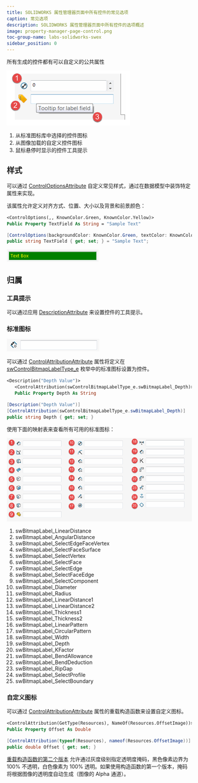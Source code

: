 ```yaml
---
title: SOLIDWORKS 属性管理器页面中所有控件的常见选项
caption: 常见选项
description: SOLIDWORKS 属性管理器页面中所有控件的选项概述
image: property-manager-page-control.png
toc-group-name: labs-solidworks-swex
sidebar_position: 0
---
```

所有生成的控件都有可以自定义的公共属性

![控件的公共属性](property-manager-page-control.png)

1. 从标准图标库中选择的控件图标
1. 从图像加载的自定义控件图标
1. 鼠标悬停时显示的控件工具提示

## 样式

可以通过 [ControlOptionsAttribute](https://docs.codestack.net/swex/pmpage/html/T_CodeStack_SwEx_PMPage_Attributes_ControlOptionsAttribute.htm) 自定义常见样式，通过在数据模型中装饰特定属性来实现。

该属性允许定义对齐方式、位置、大小以及背景和前景颜色：

~~~vb
<ControlOptions(,, KnownColor.Green, KnownColor.Yellow)>
Public Property TextField As String = "Sample Text"
~~~

~~~cs
[ControlOptions(backgroundColor: KnownColor.Green, textColor: KnownColor.Yellow)]
public string TextField { get; set; } = "Sample Text";
~~~

![应用于文本框的自定义背景和前景颜色](textbox-foreground-background.png)

## 归属

### 工具提示

可以通过应用 [DescriptionAttribute](https://docs.microsoft.com/en-us/dotnet/api/system.componentmodel.descriptionattribute?view=netframework-4.0) 来设置控件的工具提示。

### 标准图标

![添加到文本框控件的标准图标](standard-icon-textbox.png)

可以通过 [ControlAttributionAttribute](https://docs.codestack.net/swex/pmpage/html/M_CodeStack_SwEx_PMPage_Attributes_ControlAttributionAttribute__ctor.htm) 属性将定义在 [swControlBitmapLabelType_e](https://help.solidworks.com/2017/english/api/swconst/SolidWorks.Interop.swconst~SolidWorks.Interop.swconst.swControlBitmapLabelType_e.html?id=aff2422a1ecf4632aae3e41abe59c6fc) 枚举中的标准图标设置为控件。

~~~vb
<Description("Depth Value")>
   <ControlAttribution(swControlBitmapLabelType_e.swBitmapLabel_Depth)>
   Public Property Depth As String
~~~

~~~cs
[Description("Depth Value")]
[ControlAttribution(swControlBitmapLabelType_e.swBitmapLabel_Depth)]
public string Depth { get; set; }
~~~

使用下面的映射表来查看所有可用的标准图标：

![属性管理器页面控件的标准位图图标](property-page-controls-standard-icons.png)

1. swBitmapLabel_LinearDistance
1. swBitmapLabel_AngularDistance
1. swBitmapLabel_SelectEdgeFaceVertex
1. swBitmapLabel_SelectFaceSurface
1. swBitmapLabel_SelectVertex
1. swBitmapLabel_SelectFace
1. swBitmapLabel_SelectEdge
1. swBitmapLabel_SelectFaceEdge
1. swBitmapLabel_SelectComponent
1. swBitmapLabel_Diameter
1. swBitmapLabel_Radius
1. swBitmapLabel_LinearDistance1
1. swBitmapLabel_LinearDistance2
1. swBitmapLabel_Thickness1
1. swBitmapLabel_Thickness2
1. swBitmapLabel_LinearPattern
1. swBitmapLabel_CircularPattern
1. swBitmapLabel_Width
1. swBitmapLabel_Depth
1. swBitmapLabel_KFactor
1. swBitmapLabel_BendAllowance
1. swBitmapLabel_BendDeduction
1. swBitmapLabel_RipGap
1. swBitmapLabel_SelectProfile
1. swBitmapLabel_SelectBoundary

### 自定义图标

可以通过 [ControlAttributionAttribute](https://docs.codestack.net/swex/pmpage/html/M_CodeStack_SwEx_PMPage_Attributes_ControlAttributionAttribute__ctor_1.htm) 属性的重载构造函数来设置自定义图标。

~~~vb
<ControlAttribution(GetType(Resources), NameOf(Resources.OffsetImage))>
Public Property Offset As Double
~~~

~~~cs
[ControlAttribution(typeof(Resources), nameof(Resources.OffsetImage))]
public double Offset { get; set; }
~~~

[重载构造函数的第二个版本](https://docs.codestack.net/swex/pmpage/html/M_CodeStack_SwEx_PMPage_Attributes_ControlAttributionAttribute__ctor_2.htm) 允许通过灰度级别指定透明度掩码，黑色像素边界为 100% 不透明，白色像素为 100% 透明。如果使用构造函数的第一个版本，掩码将根据图像的透明度自动生成（图像的 Alpha 通道）。